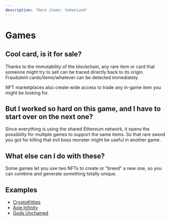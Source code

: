 ```yaml
---
description: 'Rare items: tokenized'
---
```


# Games

## Cool card, is it for sale?

Thanks to the immutability of the blockchain, any rare item or card that someone might try to sell can be traced directly back to its origin. Fraudulent cards/items/whatever can be detected immediately.

NFT marketplaces also create wide access to trade any in-game item you might be looking for. 

## But I worked so hard on this game, and I have to start over on the next one?

Since everything is using the shared Ethereum network, it opens the possibility for multiple games to support the same items. So that rare sword you got for killing that evil boss monster might be useful in another game.

## What else can I do with these?

Some games let you use two NFTs to create or "breed" a new one, so you can combine and generate something totally unique.

## Examples

* [CryptoKitties](https://www.cryptokitties.co/)
* [Axie Infinity](https://axieinfinity.com/)
* [Gods Unchained](https://godsunchained.com/)



